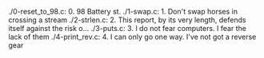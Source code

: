 ./0-reset_to_98.c: 0. 98 Battery st.
./1-swap.c: 1. Don't swap horses in crossing a stream
./2-strlen.c: 2. This report, by its very length, defends itself against the risk o…
./3-puts.c: 3. I do not fear computers. I fear the lack of them
./4-print_rev.c:  4. I can only go one way. I've not got a reverse gear
